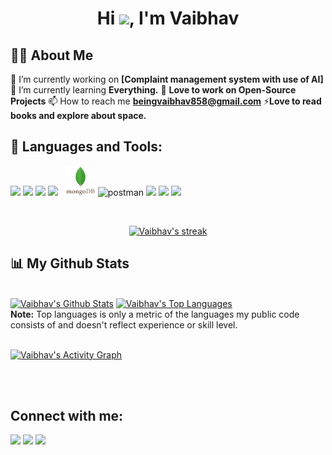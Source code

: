 

<h1 align="center">Hi <img src="https://raw.githubusercontent.com/MartinHeinz/MartinHeinz/master/wave.gif" width="30px">, I'm Vaibhav</h1>
<h3 align="center"></h3>


## 🙋‍♂️ About Me

🔭 I’m currently working on **[Complaint management system with use of AI]**
🌱 I’m currently learning **Everything.**
👯 **Love to work on Open-Source Projects**
📫 How to reach me **beingvaibhav858@gmail.com**
⚡**Love to read books and explore about space.**

## 🚀 Languages and Tools:

<p align="left"> 
    <a target="_blank"> <img src="https://img.icons8.com/color/48/000000/python.png"/> </a>
    <a  target="_blank"><img src="https://img.icons8.com/external-becris-flat-becris/48/000000/external-deep-learning-artificial-intelligence-becris-flat-becris.png"/></a>
    <a  target="_blank"> <img src="https://img.icons8.com/external-becris-flat-becris/48/000000/external-machine-learning-data-science-becris-flat-becris.png"/></a> 
    <a style="padding-right:8px;" target="_blank"> <img src="https://img.icons8.com/fluent/50/000000/mysql-logo.png"/> </a>
    <a  target="_blank"> <img src="https://raw.githubusercontent.com/devicons/devicon/master/icons/mongodb/mongodb-original-wordmark.svg" alt="mongodb" width="48" height="48"/> </a> 
    <a target="_blank"> <img src="https://www.vectorlogo.zone/logos/getpostman/getpostman-icon.svg" alt="postman" width="45" height="45"/> </a>   
    <a  target="_blank"> <img src="https://img.icons8.com/color/48/000000/git.png"/> </a>
    <a  target="_blank"><img src="https://img.icons8.com/office/48/000000/code.png"/> 
    <a  target="_blank"><img src="https://img.icons8.com/color/48/000000/android-studio--v2.png"/>
    
</p>

<!-- [![React Badge](https://img.shields.io/badge/-React-61DBFB?style=for-the-badge&labelColor=black&logo=react&logoColor=61DBFB)](#)  [![Javascript Badge](https://img.shields.io/badge/-Javascript-F0DB4F?style=for-the-badge&labelColor=black&logo=javascript&logoColor=F0DB4F)](#) [![Typescript Badge](https://img.shields.io/badge/-Typescript-007acc?style=for-the-badge&labelColor=black&logo=typescript&logoColor=007acc)](#) [![Nodejs Badge](https://img.shields.io/badge/-Nodejs-3C873A?style=for-the-badge&labelColor=black&logo=node.js&logoColor=3C873A)](#) [![GraphQL Badge](https://img.shields.io/badge/-GraphQl-e535ab?style=for-the-badge&labelColor=black&logo=node.js&logoColor=e535ab)](#) -->
<br/>

<p align="center">
    <a href="https://github.com/krillinkills/github-readme-streak-stats">
        <img title="🔥 Get streak stats for your profile at git.io/streak-stats" alt="Vaibhav's streak" src="https://github-readme-streak-stats.herokuapp.com/?user=krillinkills&theme=black-ice&hide_border=true&stroke=0000&background=060A0CD0"/>
    </a>
</p>

## 📊 My Github Stats

  <br/>
    <a href="https://github.com/krillinkills/github-readme-stats"><img alt="Vaibhav's Github Stats" src="https://github-readme-stats.vercel.app/api?username=krillinkills&show_icons=true&count_private=true&theme=react&hide_border=true&bg_color=0D1117" /></a>
  <a href="https://github.com/krillinkills/github-readme-stats"><img alt="Vaibhav's Top Languages" src="https://github-readme-stats.vercel.app/api/top-langs/?username=krillinkills&langs_count=8&count_private=true&layout=compact&theme=react&hide_border=true&bg_color=0D1117" /></a>
  <br/>
  <b>Note:</b> Top languages is only a metric of the languages my public code consists of and doesn't reflect experience or skill level.


<br/>
<br/>

<a href="https://github.com/krillinkills/github-readme-activity-graph"><img alt="Vaibhav's Activity Graph" src="https://activity-graph.herokuapp.com/graph?username=krillinkills&bg_color=0D1117&color=5BCDEC&line=5BCDEC&point=FFFFFF&hide_border=true" /></a>

<br/>
<br/>

## Connect with me:
<p align="left">

<a href = "https://www.linkedin.com/in/vaibhav-shirpurkar-b182001b2/"><img src="https://img.icons8.com/fluent/48/000000/linkedin.png"/></a>
<a href = "https://twitter.com/this_Vai_"><img src="https://img.icons8.com/fluent/48/000000/twitter.png"/></a>
<a href = "https://www.instagram.com/vaibhav_who/"><img src="https://img.icons8.com/fluent/48/000000/instagram-new.png"/></a>


</p>

